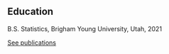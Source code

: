 ## Education

B.S. Statistics, Brigham Young University, Utah, 2021


<a href="./publications">See publications</a>
